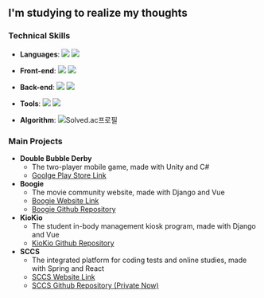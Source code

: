 ## I'm studying to realize my thoughts

### Technical Skills

- **Languages**: <img src="https://img.shields.io/badge/Python-3776AB?style=flat-square&logo=Python&logoColor=white"/></a> <img src="https://img.shields.io/badge/JavaScript-F7DF1E?style=flat-square&logo=JavaScript&logoColor=white"/></a>

- **Front-end**: <img src="https://img.shields.io/badge/Vue-4FC08D?style=flat-square&logo=Vue.js&logoColor=white"/></a> <img src="https://img.shields.io/badge/React-61DAFB?style=flat-square&logo=React&logoColor=white"/></a>

- **Back-end**: <img src="https://img.shields.io/badge/Django-092E20?style=flat-square&logo=Django&logoColor=white"/></a> <img src="https://img.shields.io/badge/MySQL-4479A1?style=flat-square&logo=MySQL&logoColor=white"/></a>

- **Tools**: <img src="https://img.shields.io/badge/Git-F05032?style=flat-square&logo=Git&logoColor=white"/></a> <img src="https://img.shields.io/badge/Docker-2496ED?style=flat-square&logo=Docker&logoColor=white"/></a>

- **Algorithm**: ![Solved.ac프로필](http://mazassumnida.wtf/api/mini/generate_badge?boj=arkddkwl2029)

### Main Projects

- **Double Bubble Derby**
  - The two-player mobile game, made with Unity and C#
  - [Goolge Play Store Link](https://play.google.com/store/apps/details?id=com.DefaultCompany.BattlewithFriends&hl=ko)
- **Boogie**
  - The movie community website, made with Django and Vue
  - [Boogie Website Link](https://boogiee-site.netlify.app)
  - [Boogie Github Repository](https://github.com/Byongho96/boogie-project)
- **KioKio**
  - The student in-body management kiosk program, made with Django and Vue
  - [KioKio Github Repository](https://github.com/Byongho96/Kiokio)
- **SCCS**
  - The integrated platform for coding tests and online studies, made with Spring and React
  - [SCCS Website Link](https://sccs.kr)
  - [SCCS Github Repository (Private Now)](https://github.com/Byongho96/SCCS)

<!-- ### Education
* **Korea University**
  * First Major in Civil, Enviromental and Architectural Engineering
  * Second Major in Electrical Engineering
* **Samsung Software Academy for Youth**
  * Python Web Track (Python, Django, JS, abd Vue) -->
